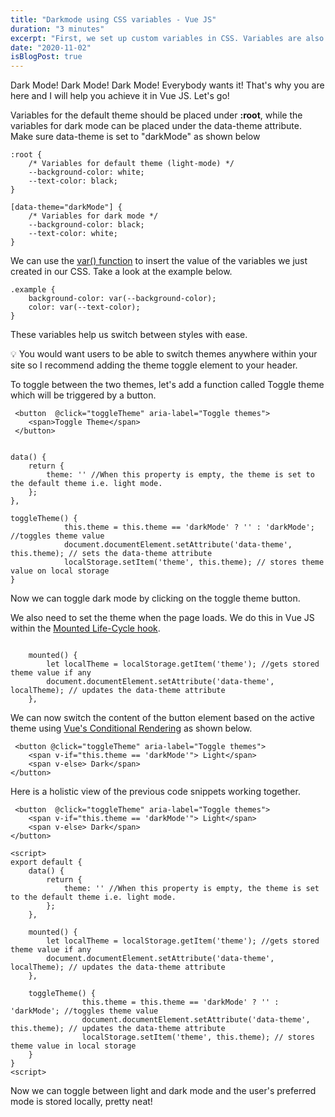 ```yaml
---
title: "Darkmode using CSS variables - Vue JS"
duration: "3 minutes"
excerpt: "First, we set up custom variables in CSS. Variables are also available in SASS and LESS in a slightly different format. Variables for the default theme should be placed..."
date: "2020-11-02"
isBlogPost: true
---
```

Dark Mode! Dark Mode! Dark Mode! Everybody wants it! That's why you are here and I will help you achieve it in Vue JS. Let's go!

Variables for the default theme should be placed under <strong class=code-word>:root</strong>, while the variables for dark mode can be placed under the data-theme attribute. Make sure data-theme is set to "darkMode" as shown below

```css{codeTitle: "main.css"}
:root {
    /* Variables for default theme (light-mode) */
    --background-color: white;
    --text-color: black;  
}

[data-theme="darkMode"] {
    /* Variables for dark mode */
    --background-color: black;
    --text-color: white;   
}
```
We can use the <a class="link" href="https://www.w3schools.com/css/css3_variables.asp" target="_blank">var() function</a> to insert the value of the variables we just created in our CSS. Take a look at the example below.

```css{codeTitle: "main.css"}
.example {
    background-color: var(--background-color);
    color: var(--text-color);
}
```
These variables help us switch between styles with ease.

💡 You would want users to be able to switch themes anywhere within your site so I recommend adding the theme <span class="code-word">toggle element</span> to your header.

To toggle between the two themes, let's add a function called <span class="code-word">Toggle theme</span> which will be triggered by a <span class="code-word">button</span>.

```ts{codeTitle: "header.vue"}
 <button  @click="toggleTheme" aria-label="Toggle themes">
    <span>Toggle Theme</span>  
 </button>


data() {
    return {
        theme: '' //When this property is empty, the theme is set to the default theme i.e. light mode.
    };
},

toggleTheme() {
            this.theme = this.theme == 'darkMode' ? '' : 'darkMode'; //toggles theme value
            document.documentElement.setAttribute('data-theme', this.theme); // sets the data-theme attribute
            localStorage.setItem('theme', this.theme); // stores theme value on local storage
}
```
Now we can toggle dark mode by clicking on the <span class="code-word">toggle theme button</span>.

We also need to set the theme when the page loads. We do this in Vue JS within the <a class="link" href="https://vuejs.org/v2/api/#mounted" target="_blank">Mounted Life-Cycle hook</a>.

```ts{codeTitle: "header.vue"}

    mounted() {
        let localTheme = localStorage.getItem('theme'); //gets stored theme value if any
        document.documentElement.setAttribute('data-theme', localTheme); // updates the data-theme attribute
    },
```

We can now switch the content of the <span class="code-word">button</span> element based on the active theme using <a href="https://vuejs.org/v2/guide/conditional.html" target="_blank"> Vue's Conditional Rendering</a> as shown below.

```html{codeTitle: "header.vue"}
 <button @click="toggleTheme" aria-label="Toggle themes">
    <span v-if="this.theme == 'darkMode'"> Light</span>
    <span v-else> Dark</span>     
</button>
```

Here is a holistic view of the previous code snippets working together.

```ts{codeTitle: "header.vue"}
 <button  @click="toggleTheme" aria-label="Toggle themes">
    <span v-if="this.theme == 'darkMode'"> Light</span>
    <span v-else> Dark</span>     
</button>

<script>
export default {
    data() {
        return {
            theme: '' //When this property is empty, the theme is set to the default theme i.e. light mode.
        };
    },

    mounted() {
        let localTheme = localStorage.getItem('theme'); //gets stored theme value if any
        document.documentElement.setAttribute('data-theme', localTheme); // updates the data-theme attribute
    },

    toggleTheme() {
                this.theme = this.theme == 'darkMode' ? '' : 'darkMode'; //toggles theme value
                document.documentElement.setAttribute('data-theme', this.theme); // updates the data-theme attribute
                localStorage.setItem('theme', this.theme); // stores theme value in local storage
    }
}
<script>
```

Now we can toggle between light and dark mode and the user's preferred mode is stored locally, pretty neat!
